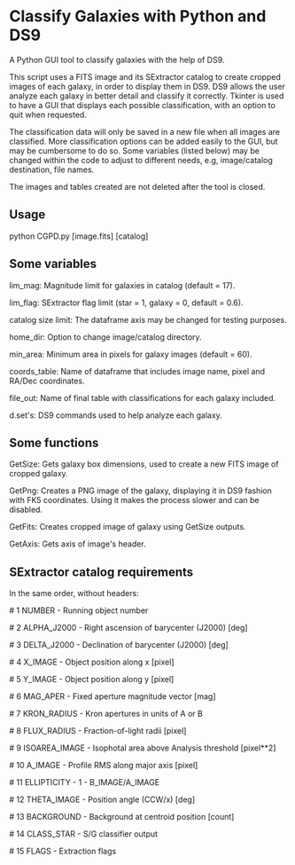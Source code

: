 # Classify Galaxies with Python and DS9
A Python GUI tool to classify galaxies with the help of DS9.

This script uses a FITS image and its SExtractor catalog to create cropped images of each galaxy, in order to display them in DS9. DS9 allows the user analyze each galaxy in better detail and classify it correctly. Tkinter is used to have a GUI that displays each possible classification, with an option to quit when requested. 

The classification data will only be saved in a new file when all images are classified. More classification options can be added easily to the GUI, but may be cumbersome to do so. Some variables (listed below) may be changed within the code to adjust to different needs, e.g, image/catalog destination, file names.

The images and tables created are not deleted after the tool is closed.

## Usage
python CGPD.py [image.fits] [catalog]

## Some variables

lim_mag: Magnitude limit for galaxies in catalog (default = 17).

lim_flag: SExtractor flag limit (star = 1, galaxy = 0, default = 0.6).

catalog size limit: The dataframe axis may be changed for testing purposes.

home_dir: Option to change image/catalog directory.

min_area: Minimum area in pixels for galaxy images (default = 60).

coords_table: Name of dataframe that includes image name, pixel and RA/Dec coordinates.

file_out: Name of final table with classifications for each galaxy included.

d.set's: DS9 commands used to help analyze each galaxy.

## Some functions

GetSize: Gets galaxy box dimensions, used to create a new FITS image of cropped galaxy.

GetPng: Creates a PNG image of the galaxy, displaying it in DS9 fashion with FK5 coordinates. Using it makes the process slower and can be disabled.

GetFits: Creates cropped image of galaxy using GetSize outputs.

GetAxis: Gets axis of image's header.

## SExtractor catalog requirements
In the same order, without headers:

\#   1 NUMBER -                 Running object number

\#   2 ALPHA_J2000 -            Right ascension of barycenter (J2000)                      [deg]

\#   3 DELTA_J2000 -            Declination of barycenter (J2000)                          [deg]

\#   4 X_IMAGE -                Object position along x                                    [pixel]

\#   5 Y_IMAGE -                Object position along y                                    [pixel]

\#   6 MAG_APER -               Fixed aperture magnitude vector                            [mag]

\#   7 KRON_RADIUS -            Kron apertures in units of A or B

\#   8 FLUX_RADIUS -            Fraction-of-light radii                                    [pixel]

\#   9 ISOAREA_IMAGE -          Isophotal area above Analysis threshold                    [pixel**2]

\#  10 A_IMAGE -                Profile RMS along major axis                               [pixel]

\#  11 ELLIPTICITY -            1 - B_IMAGE/A_IMAGE

\#  12 THETA_IMAGE -            Position angle (CCW/x)                                     [deg]

\#  13 BACKGROUND -             Background at centroid position                            [count]

\#  14 CLASS_STAR -             S/G classifier output

\#  15 FLAGS -                  Extraction flags
